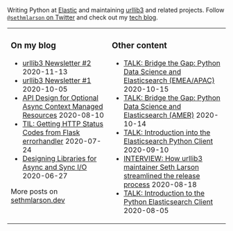 Writing Python at [Elastic](https://github.com/elastic) and maintaining [urllib3](https://github.com/urllib3/urllib3) and related projects.
Follow [`@sethmlarson` on Twitter](https://twitter.com/sethmlarson) and check out my [tech blog](https://sethmlarson.dev).

<table><tr><td valign="top">

### On my blog
<!-- blog starts -->
* [urllib3 Newsletter #2](http://sethmlarson.dev/blog/2020-11-13/urllib3-newsletter-2) 2020-11-13
* [urllib3 Newsletter #1](http://sethmlarson.dev/blog/2020-10-05/urllib3-newsletter-september-2020) 2020-10-05
* [API Design for Optional Async Context Managed Resources](http://sethmlarson.dev/blog/2020-08-10/api-design-for-an-async-open) 2020-08-10
* [TIL: Getting HTTP Status Codes from Flask errorhandler](http://sethmlarson.dev/blog/2020-07-24/til-getting-http-status-codes-from-flask-errorhandler) 2020-07-24
* [Designing Libraries for Async and Sync I/O](http://sethmlarson.dev/blog/2020-06-27/designing-libraries-for-async-and-sync-io) 2020-06-27
<!-- blog ends -->
More posts on [sethmlarson.dev](https://sethmlarson.dev)
</td><td valign="top">

### Other content
<!-- other starts -->
* [TALK: Bridge the Gap: Python Data Science and Elasticsearch (EMEA/APAC)](https://www.elastic.co/elasticon/global/agenda?day=day-2&solutionProduct=null&type=null&technicalLevel=null) 2020-10-15
* [TALK: Bridge the Gap: Python Data Science and Elasticsearch (AMER)](https://www.elastic.co/elasticon/global/agenda?day=day-1&solutionProduct=null&type=null&technicalLevel=null) 2020-10-14
* [TALK: Introduction into the Elasticsearch Python Client](https://www.youtube.com/watch?v=UWR9G-U88X0) 2020-09-10
* [INTERVIEW: How urllib3 maintainer Seth Larson streamlined the release process](https://blog.tidelift.com/how-urllib3-maintainer-seth-larson-streamlined-the-release-process) 2020-08-18
* [TALK: Introduction to the Python Elasticsearch Client](https://community.elastic.co/events/details/elastic-emea-virtual-presents-introduction-into-the-python-elasticsearch-client) 2020-08-05
<!-- other ends -->
</td></tr></table>
